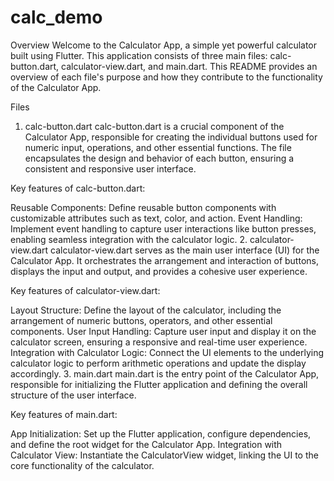 # calc_demo
Overview
Welcome to the Calculator App, a simple yet powerful calculator built using Flutter. This application consists of three main files: calc-button.dart, calculator-view.dart, and main.dart. This README provides an overview of each file's purpose and how they contribute to the functionality of the Calculator App.

Files
1. calc-button.dart
calc-button.dart is a crucial component of the Calculator App, responsible for creating the individual buttons used for numeric input, operations, and other essential functions. The file encapsulates the design and behavior of each button, ensuring a consistent and responsive user interface.

Key features of calc-button.dart:

Reusable Components: Define reusable button components with customizable attributes such as text, color, and action.
Event Handling: Implement event handling to capture user interactions like button presses, enabling seamless integration with the calculator logic.
2. calculator-view.dart
calculator-view.dart serves as the main user interface (UI) for the Calculator App. It orchestrates the arrangement and interaction of buttons, displays the input and output, and provides a cohesive user experience.

Key features of calculator-view.dart:

Layout Structure: Define the layout of the calculator, including the arrangement of numeric buttons, operators, and other essential components.
User Input Handling: Capture user input and display it on the calculator screen, ensuring a responsive and real-time user experience.
Integration with Calculator Logic: Connect the UI elements to the underlying calculator logic to perform arithmetic operations and update the display accordingly.
3. main.dart
main.dart is the entry point of the Calculator App, responsible for initializing the Flutter application and defining the overall structure of the user interface.

Key features of main.dart:

App Initialization: Set up the Flutter application, configure dependencies, and define the root widget for the Calculator App.
Integration with Calculator View: Instantiate the CalculatorView widget, linking the UI to the core functionality of the calculator.
